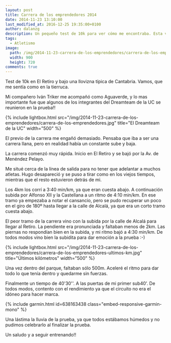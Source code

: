 ```yaml
---
layout: post
title: Carrera de los emprendedores 2014
date: 2014-11-23 13:10:00
last_modified_at: 2016-12-25 19:35:00+0100
author: dalanzg
description: Un pequeño test de 10k para ver cómo me encontraba. Esta vez me acompañaban algunos viejos integrantes del DreamTeam de la UC.
tags:
  - Atletismo
image:
  path: /img/2014-11-23-carrera-de-los-emprendedores/carrera-de-los-emprendedores.jpg
  width: 900
  height: 720
comments: true
---
```


Test de 10k en El Retiro y bajo una llovizna típica de Cantabria. Vamos, que me sentía como en la tierruca.

Mi compañero Iván Triker me acompañó como Aguaverde, y lo mas importante fue que algunos de los integrantes del Dreamteam de la UC se reunieron en la prueba!!

{% include lightbox.html src="/img/2014-11-23-carrera-de-los-emprendedores/carrera-de-los-emprendedores.jpg" title="El Dreamteam de la UC" width="500" %}

El previo de la carrera me engañó demasiado. Pensaba que iba a ser una carrera llana, pero en realidad había un constante sube y baja.

La carrera comenzó muy rápida. Inicio en El Retiro y se bajó por la Av. de Menéndez Pelayo.

Me situé cerca de la línea de salida para no tener que adelantar a muchos atletas. Hugo desapareció y se puso a tirar como en los viejos tiempos, mientras que el resto estuvieron detrás de mi.

Los 4km los corrí a 3:40 min/km, ya que eran cuesta abajo. A continuación subida por Alfonso XII y la Castellana a un ritmo de 4:10 min/km. En ese tramo ya empezaba a notar el cansancio, pero se pudo recuperar un poco en el giro de 180º hasta llegar a la calle de Alcalá, ya que era un corto tramo cuesta abajo.

El peor tramo de la carrera vino con la subida por la calle de Alcalá para llegar al Retiro. La pendiente era pronunciada y faltaban menos de 2km. Las piernas no respondían bien en la subida, y mi ritmo bajó a 4:30 min/km. De todos modos vino bien la subidita para dar emoción a la prueba :-)

{% include lightbox.html src="/img/2014-11-23-carrera-de-los-emprendedores/carrera-de-los-emprendedores-ultimos-km.jpg" title="Últimos kilómetros" width="500" %}

Una vez dentro del parque, faltaban sólo 500m. Aceleré el ritmo para dar todo lo que tenía dentro y quedarme sin fuerzas.

Finalmente un tiempo de 40'30''. A las puertas de mi primer sub40'. De todos modos, contento con el rendimiento ya que el circuito no era el idóneo para hacer marca.

{% include garmin.html id=638163438 class="embed-responsive-garmin-mono" %}

Una lástima la lluvia de la prueba, ya que todos estábamos húmedos y no pudimos celebrarlo al finalizar la prueba.

Un saludo y a seguir entrenando!!
